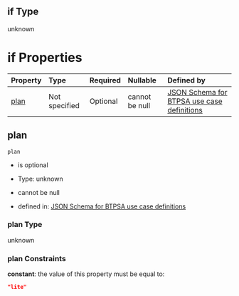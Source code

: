## if Type

unknown

# if Properties

| Property      | Type          | Required | Nullable       | Defined by                                                                                                                                                                                                                                |
| :------------ | :------------ | :------- | :------------- | :---------------------------------------------------------------------------------------------------------------------------------------------------------------------------------------------------------------------------------------- |
| [plan](#plan) | Not specified | Optional | cannot be null | [JSON Schema for BTPSA use case definitions](btpsa-usecase-properties-services-items-allof-1-then-allof-9-then-allof-1-if-properties-plan.md "undefined#/properties/services/items/allOf/1/then/allOf/9/then/allOf/1/if/properties/plan") |

## plan



`plan`

*   is optional

*   Type: unknown

*   cannot be null

*   defined in: [JSON Schema for BTPSA use case definitions](btpsa-usecase-properties-services-items-allof-1-then-allof-9-then-allof-1-if-properties-plan.md "undefined#/properties/services/items/allOf/1/then/allOf/9/then/allOf/1/if/properties/plan")

### plan Type

unknown

### plan Constraints

**constant**: the value of this property must be equal to:

```json
"lite"
```
